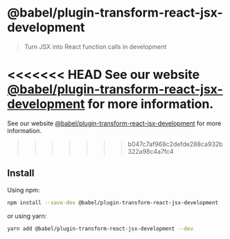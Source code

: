 # @babel/plugin-transform-react-jsx-development

> Turn JSX into React function calls in development

<<<<<<< HEAD
See our website [@babel/plugin-transform-react-jsx-development](https://babeljs.io/docs/babel-plugin-transform-react-jsx-development) for more information.
=======
See our website [@babel/plugin-transform-react-jsx-development](https://babeljs.io/docs/en/babel-plugin-transform-react-jsx-development) for more information.
>>>>>>> b047c7af968c2defde288ca932b322a98c4a7fc4

## Install

Using npm:

```sh
npm install --save-dev @babel/plugin-transform-react-jsx-development
```

or using yarn:

```sh
yarn add @babel/plugin-transform-react-jsx-development --dev
```
